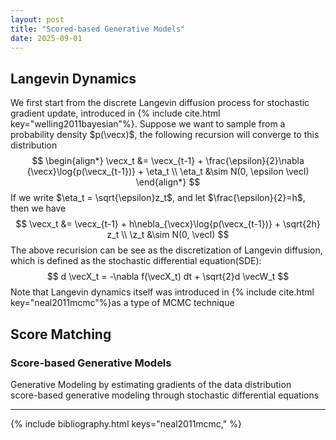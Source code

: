 ```yaml
---
layout: post
title: "Scored-based Generative Models"
date: 2025-09-01
---
```


## Langevin Dynamics
We first start from the discrete Langevin diffusion process for stochastic gradient update, introduced in {% include cite.html key="welling2011bayesian"%}. Suppose we want to sample from a probability density $p(\vecx)$, the following recursion will converge to this distribution
$$
\begin{align*}
\vecx_t &= \vecx_{t-1} + \frac{\epsilon}{2}\nabla {\vecx}\log{p(\vecx_{t-1})} + \eta_t \\
\eta_t &\sim N(0, \epsilon \vecI)
\end{align*}
$$
If we write $\eta_t = \sqrt{\epsilon}z_t$, and let $\frac{\epsilon}{2}=h$, then we have 
$$
\vecx_t &= \vecx_{t-1} + h\nebla_{\vecx}\log{p(\vecx_{t-1})} + \sqrt{2h} z_t  \\
\z_t &\sim N(0, \vecI)
$$
The above recurision can be see as the discretization of Langevin diffusion, which is defined as the stochastic differential equation(SDE):
$$
d \vecX_t = -\nabla f(\vecX_t) dt + \sqrt{2}d \vecW_t
$$
Note that Langevin dynamics itself was introduced in {% include cite.html key="neal2011mcmc"%}as a type of MCMC technique


## Score Matching
### Score-based Generative Models
Generative Modeling by estimating gradients of the data distribution  
score-based generative modeling through stochastic differential equations

---
{% include bibliography.html keys="neal2011mcmc," %}
